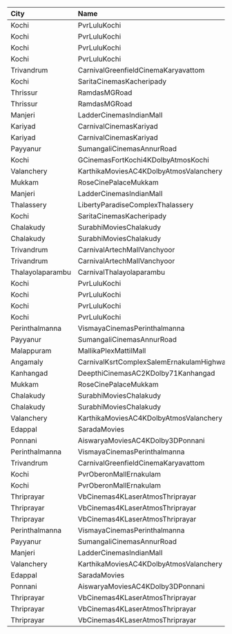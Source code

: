 | City             | Name                                     |  Time | Type             | Price | Capacity | Booked |
| :--------------- | :--------------------------------------- | ----: | :--------------- | ----: | -------: | -----: |
| Kochi            | PvrLuluKochi                             | 09:20 | Classic          |  110₹ |       54 |     27 |
| Kochi            | PvrLuluKochi                             | 09:20 | ClassicPlus      |  140₹ |      126 |     65 |
| Kochi            | PvrLuluKochi                             | 09:20 | Prime            |  160₹ |       92 |     49 |
| Kochi            | PvrLuluKochi                             | 09:20 | Recliner         |  290₹ |       13 |      7 |
| Trivandrum       | CarnivalGreenfieldCinemaKaryavattom      | 11:15 | ExecutiveOffline |  100₹ |      145 |     72 |
| Kochi            | SaritaCinemasKacheripady                 | 12:00 | BlueCircle       |  150₹ |      227 |    218 |
| Thrissur         | RamdasMGRoad                             | 12:00 | PlatinumCircle   |  125₹ |      294 |    166 |
| Thrissur         | RamdasMGRoad                             | 12:00 | GoldenCircle     |  100₹ |      320 |    161 |
| Manjeri          | LadderCinemasIndianMall                  | 12:00 | Executive        |  150₹ |       74 |     36 |
| Kariyad          | CarnivalCinemasKariyad                   | 13:15 | ExecutiveOffline |  110₹ |       96 |     51 |
| Kariyad          | CarnivalCinemasKariyad                   | 13:15 | GoldLounge       |  190₹ |       32 |     22 |
| Payyanur         | SumangaliCinemasAnnurRoad                | 13:30 | DiamondCircle    |  110₹ |      141 |     70 |
| Kochi            | GCinemasFortKochi4KDolbyAtmosKochi       | 14:15 | Gold             |  130₹ |      182 |     82 |
| Valanchery       | KarthikaMoviesAC4KDolbyAtmosValanchery   | 14:30 | DiamondCircle    |  110₹ |      232 |    116 |
| Mukkam           | RoseCinePalaceMukkam                     | 14:45 | Executive        |  112₹ |      161 |     80 |
| Manjeri          | LadderCinemasIndianMall                  | 14:45 | Executive        |  150₹ |       74 |     36 |
| Thalassery       | LibertyParadiseComplexThalassery         | 14:45 | Gold             |  125₹ |      214 |    177 |
| Kochi            | SaritaCinemasKacheripady                 | 15:00 | BlueCircle       |  150₹ |      227 |    218 |
| Chalakudy        | SurabhiMoviesChalakudy                   | 15:00 | Box              |  139₹ |       20 |     20 |
| Chalakudy        | SurabhiMoviesChalakudy                   | 15:00 | Gold             |  129₹ |      295 |    164 |
| Trivandrum       | CarnivalArtechMallVanchyoor              | 15:40 | ExecutiveOffline |  100₹ |       28 |     14 |
| Trivandrum       | CarnivalArtechMallVanchyoor              | 15:40 | SilverOffline    |  150₹ |      168 |     98 |
| Thalayolaparambu | CarnivalThalayolaparambu                 | 15:45 | Gold             |  110₹ |      144 |     72 |
| Kochi            | PvrLuluKochi                             | 15:50 | Classic          |  140₹ |       54 |     28 |
| Kochi            | PvrLuluKochi                             | 15:50 | ClassicPlus      |  160₹ |      126 |     84 |
| Kochi            | PvrLuluKochi                             | 15:50 | Prime            |  190₹ |       92 |     72 |
| Kochi            | PvrLuluKochi                             | 15:50 | Recliner         |  350₹ |       13 |     10 |
| Perinthalmanna   | VismayaCinemasPerinthalmanna             | 16:00 | Platinum         |  100₹ |      198 |    104 |
| Payyanur         | SumangaliCinemasAnnurRoad                | 16:30 | DiamondCircle    |  110₹ |      141 |     70 |
| Malappuram       | MallikaPlexMattilMall                    | 17:00 | Executive        |  140₹ |       50 |     17 |
| Angamaly         | CarnivalKsrtComplexSalemErnakulamHighway | 17:00 | GoldOffline      |  130₹ |      202 |    102 |
| Kanhangad        | DeepthiCinemasAC2KDolby71Kanhangad       | 17:15 | GoldClass        |  130₹ |      143 |     72 |
| Mukkam           | RoseCinePalaceMukkam                     | 17:45 | Executive        |  112₹ |      161 |     83 |
| Chalakudy        | SurabhiMoviesChalakudy                   | 18:30 | Box              |  139₹ |       20 |     20 |
| Chalakudy        | SurabhiMoviesChalakudy                   | 18:30 | Gold             |  129₹ |      295 |    175 |
| Valanchery       | KarthikaMoviesAC4KDolbyAtmosValanchery   | 18:30 | DiamondCircle    |  110₹ |      232 |    116 |
| Edappal          | SaradaMovies                             | 18:30 | Platinum         |  110₹ |      127 |      4 |
| Ponnani          | AiswaryaMoviesAC4KDolby3DPonnani         | 18:30 | Platinum         |  110₹ |      158 |     85 |
| Perinthalmanna   | VismayaCinemasPerinthalmanna             | 18:55 | Platinum         |  100₹ |      151 |     80 |
| Trivandrum       | CarnivalGreenfieldCinemaKaryavattom      | 19:00 | ExecutiveOffline |  160₹ |      145 |     77 |
| Kochi            | PvrOberonMallErnakulam                   | 19:00 | Classic          |  129₹ |       36 |     18 |
| Kochi            | PvrOberonMallErnakulam                   | 19:00 | ClassicPlus      |  160₹ |       81 |     56 |
| Thriprayar       | VbCinemas4KLaserAtmosThriprayar          | 19:00 | Recliner         |  300₹ |       12 |      5 |
| Thriprayar       | VbCinemas4KLaserAtmosThriprayar          | 19:00 | Royal            |  170₹ |      186 |     93 |
| Thriprayar       | VbCinemas4KLaserAtmosThriprayar          | 19:00 | Club             |  110₹ |       45 |     22 |
| Perinthalmanna   | VismayaCinemasPerinthalmanna             | 19:00 | Platinum         |  100₹ |      151 |     76 |
| Payyanur         | SumangaliCinemasAnnurRoad                | 19:30 | DiamondCircle    |  110₹ |      141 |     70 |
| Manjeri          | LadderCinemasIndianMall                  | 21:00 | Executive        |  150₹ |       74 |     36 |
| Valanchery       | KarthikaMoviesAC4KDolbyAtmosValanchery   | 21:30 | DiamondCircle    |  110₹ |      232 |    116 |
| Edappal          | SaradaMovies                             | 21:30 | Platinum         |  110₹ |      127 |     21 |
| Ponnani          | AiswaryaMoviesAC4KDolby3DPonnani         | 21:30 | Platinum         |  110₹ |      158 |     85 |
| Thriprayar       | VbCinemas4KLaserAtmosThriprayar          | 22:00 | Recliner         |  300₹ |        8 |      4 |
| Thriprayar       | VbCinemas4KLaserAtmosThriprayar          | 22:00 | Royal            |  170₹ |      132 |     66 |
| Thriprayar       | VbCinemas4KLaserAtmosThriprayar          | 22:00 | Club             |  110₹ |       39 |     19 |